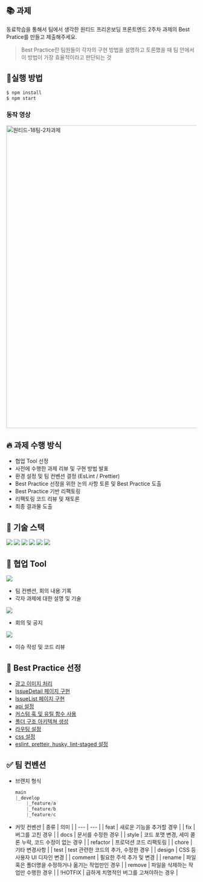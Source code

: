 ## 📚 과제

동료학습을 통해서 팀에서 생각한 원티드 프리온보딩 프론트엔드 2주차 과제의 Best Pratice를 만들고 제출해주세요.

> Best Practice란 팀원들이 각자의 구현 방법을 설명하고 토론했을 때 팀 안에서 이 방법이 가장 효율적이라고 판단되는 것
> 

## 🚀실행 방법

```.bash
$ npm install
$ npm start
```

### 동작 영상
<img width='800px' src='https://github.com/richcollector/issues-list/assets/104312779/60e18cca-5a97-45a0-9659-ce1e822d47b2' alt='원티드-18팀-2차과제' />


## 🔥 과제 수행 방식

- 협업 Tool 선정
- 사전에 수행한 과제 리뷰 및 구현 방법 발표
- 환경 설정 및 팀 컨벤션 결정 (EsLint / Prettier)
- Best Practice 선정을 위한 논의 사항 토론 및 Best Practice 도출
- Best Practice 기반 리팩토링
- 리팩토링 코드 리뷰 및 재토론
- 최종 결과물 도출

## 🔧 기술 스택
<img src="https://img.shields.io/badge/react-61DAFB?style=for-the-badge&logo=react&logoColor=black"> <img src="https://img.shields.io/badge/Typescript-3178C6?style=for-the-badge&logo=typescript&logoColor=white"/> <img src="https://img.shields.io/badge/amazons3-569A31?style=for-the-badge&logo=amazons3&logoColor=white"> <img src="https://img.shields.io/badge/scss-CC6699?style=for-the-badge&logo=sass&logoColor=white"> <img src="https://img.shields.io/badge/eslint-4B32C3?style=for-the-badge&logo=eslint&logoColor=white"> <img src="https://img.shields.io/badge/prettier-F7B93E?style=for-the-badge&logo=prettier&logoColor=white">

## 🔨 협업 Tool

<img src="https://img.shields.io/badge/notion-000000?style=for-the-badge&logo=notion&logoColor=white">

- 팀 컨벤션, 회의 내용 기록
- 각자 과제에 대한 설명 및 기술
<img src="https://img.shields.io/badge/discord-5865F2?style=for-the-badge&logo=discord&logoColor=white">

- 회의 및 공지
<img src="https://img.shields.io/badge/github-181717?style=for-the-badge&logo=github&logoColor=white">

- 이슈 작성 및 코드 리뷰

## 🎈 Best Practice 선정

- [광고 이미지 처리](https://github.com/preOnBorading-Idle/pre-onboarding-12th-2-18/issues/16)
- [IssueDetail 페이지 구현](https://github.com/preOnBorading-Idle/pre-onboarding-12th-2-18/issues/15)
- [IssueList 페이지 구현](https://github.com/preOnBorading-Idle/pre-onboarding-12th-2-18/issues/14)
- [api 설정](https://github.com/preOnBorading-Idle/pre-onboarding-12th-1-18/issues/13)
- [커스텀 훅 및 유틸 함수 사용](https://github.com/preOnBorading-Idle/pre-onboarding-12th-2-18/issues/12)
- [폴더 구조 아키텍쳐 생성](https://github.com/preOnBorading-Idle/pre-onboarding-12th-2-18/issues/4)
- [라우팅 설정](https://github.com/preOnBorading-Idle/pre-onboarding-12th-2-18/issues/3)
- [css 설정](https://github.com/preOnBorading-Idle/pre-onboarding-12th-2-18/issues/2)
- [eslint, pretteir, husky, lint-staged 설정](https://github.com/preOnBorading-Idle/pre-onboarding-12th-2-18/issues/1)

## ✅ 팀 컨벤션
- 브랜치 형식
    
    ```jsx
    main
    |_develop
    	|_feature/a
    	|_feature/b
    	|_feature/c
    ```
    
-  커밋 컨벤션
    | 종류  | 의미 |
    | --- | --- |
    | feat | 새로운 기능을 추가할 경우 |
    | fix | 버그를 고친 경우 |
    | docs | 문서를 수정한 경우 |
    | style | 코드 포맷 변경, 세미 콜론 누락, 코드 수정이 없는 경우 |
    | refactor | 프로덕션 코드 리팩토링 |
    | chore | 기타 변경사항 |
    | test | test 관련한 코드의 추가, 수정한 경우 |
    | design | CSS 등 사용자 UI 디자인 변경 |
    | comment | 필요한 주석 추가 및 변경 |
    | rename | 파일 혹은 폴더명을 수정하거나 옮기는 작업만인 경우 |
    | remove | 파일을 삭제하는 작업만 수행한 경우 |
    | !HOTFIX | 급하게 치명적인 버그를 고쳐야하는 경우 |
